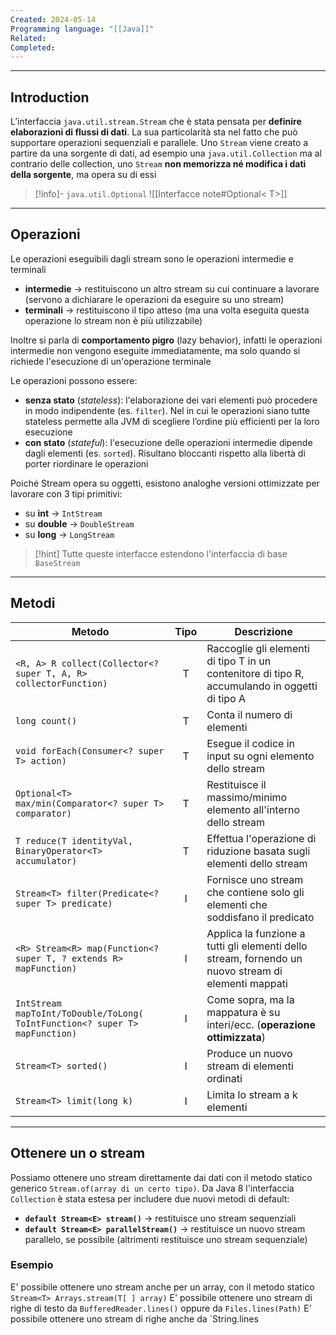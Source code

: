 ```yaml
---
Created: 2024-05-14
Programming language: "[[Java]]"
Related: 
Completed:
---
```

---
## Introduction
L’interfaccia `java.util.stream.Stream` che è stata pensata per **definire elaborazioni di flussi di dati**. La sua particolarità sta nel fatto che può supportare operazioni sequenziali e parallele.
Uno `Stream` viene creato a partire da una sorgente di dati, ad esempio una `java.util.Collection` ma al contrario delle collection, uno `Stream` **non memorizza né modifica i dati della sorgente**, ma opera su di essi

>[!info]- `java.util.Optional`
>![[Interfacce note#Optional< T>]]

---
## Operazioni
Le operazioni eseguibili dagli stream sono le operazioni intermedie e terminali
- **intermedie** → restituiscono un altro stream su cui continuare a lavorare (servono a dichiarare le operazioni da eseguire su uno stream)
- **terminali** → restituiscono il tipo atteso (ma una volta eseguita questa operazione lo stream non è più utilizzabile)

Inoltre si parla di **comportamento pigro** (lazy behavior), infatti le operazioni intermedie non vengono eseguite immediatamente, ma solo quando si richiede l'esecuzione di un'operazione terminale

Le operazioni possono essere:
- **senza stato** (*stateless*): l'elaborazione dei vari elementi può procedere in modo indipendente (es. `filter`). Nel in cui le operazioni siano tutte stateless permette alla JVM di scegliere l’ordine più efficienti per la loro esecuzione
- **con stato** (*stateful*): l'esecuzione delle operazioni intermedie dipende dagli elementi (es. `sorted`). Risultano bloccanti rispetto alla libertà di porter riordinare le operazioni

Poiché Stream opera su oggetti, esistono analoghe versioni ottimizzate per lavorare con 3 tipi primitivi:
- su **int** → `IntStream`
- su **double** → `DoubleStream`
- su **long** → `LongStream`

>[!hint] Tutte queste interfacce estendono l'interfaccia di base `BaseStream`

---
## Metodi

| Metodo                                                                      | Tipo | Descrizione                                                                                         |
| --------------------------------------------------------------------------- | :--: | --------------------------------------------------------------------------------------------------- |
| `<R, A> R collect(Collector<? super T, A, R> collectorFunction)`            |  T   | Raccoglie gli elementi di tipo T in un contenitore di tipo R, accumulando in oggetti di tipo A      |
| `long count()`                                                              |  T   | Conta il numero di elementi                                                                         |
| `void forEach(Consumer<? super T> action)`                                  |  T   | Esegue il codice in input su ogni elemento dello stream                                             |
| `Optional<T> max/min(Comparator<? super T> comparator)`                     |  T   | Restituisce il massimo/minimo elemento all'interno dello stream                                     |
| `T reduce(T identityVal, BinaryOperator<T> accumulator)`                    |  T   | Effettua l'operazione di riduzione basata sugli elementi dello stream                               |
| `Stream<T> filter(Predicate<? super T> predicate)`                          |  I   | Fornisce uno stream che contiene solo gli elementi che soddisfano il predicato                      |
| `<R> Stream<R> map(Function<? super T, ? extends R> mapFunction)`           |  I   | Applica la funzione a tutti gli elementi dello stream, fornendo un nuovo stream di elementi mappati |
| `IntStream mapToInt/ToDouble/ToLong( ToIntFunction<? super T> mapFunction)` |  I   | Come sopra, ma la mappatura è su interi/ecc. (**operazione ottimizzata**)                           |
| `Stream<T> sorted()`                                                        |  I   | Produce un nuovo stream di elementi ordinati                                                        |
| `Stream<T> limit(long k)`                                                   |  I   | Limita lo stream a k elementi                                                                       |

---
## Ottenere un o stream
Possiamo ottenere uno stream direttamente dai dati con il metodo statico generico `Stream.of(array di un certo tipo)`.
Da Java 8 l'interfaccia `Collection` è stata estesa per includere due nuovi metodi di default:
- **`default Stream<E> stream()`** → restituisce uno stream sequenziali
- **`default Stream<E> parallelStream()`** → restituisce un nuovo stream parallelo, se possibile (altrimenti restituisce uno stream sequenziale)

### Esempio
E' possibile ottenere uno stream anche per un array, con il metodo statico `Stream<T> Arrays.stream(T[ ] array)`
E' possibile ottenere uno stream di righe di testo da `BufferedReader.lines()` oppure da `Files.lines(Path)`
E’ possibile ottenere uno stream di righe anche da `String.lines